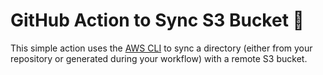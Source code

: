 # GitHub Action to Sync S3 Bucket 🔄

This simple action uses the [AWS CLI](https://docs.aws.amazon.com/cli/index.html) to sync a directory (either from your repository or generated during your workflow) with a remote S3 bucket.